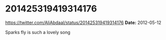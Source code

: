 # 201425319419314176
https://twitter.com/AliAbdaal/status/201425319419314176
**Date:** 2012-05-12

Sparks fly is such a lovely song
